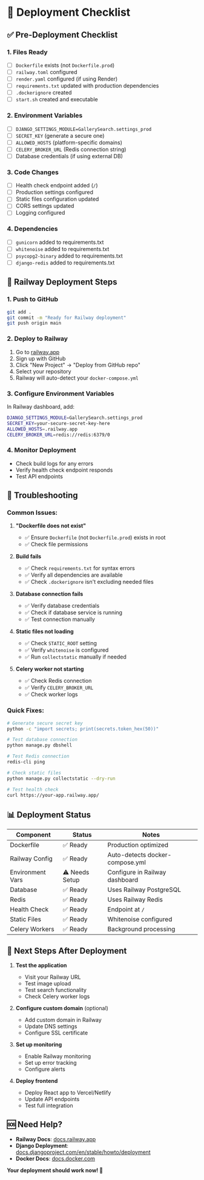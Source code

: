 # 🚀 Deployment Checklist

## ✅ Pre-Deployment Checklist

### 1. Files Ready
- [ ] `Dockerfile` exists (not `Dockerfile.prod`)
- [ ] `railway.toml` configured
- [ ] `render.yaml` configured (if using Render)
- [ ] `requirements.txt` updated with production dependencies
- [ ] `.dockerignore` created
- [ ] `start.sh` created and executable

### 2. Environment Variables
- [ ] `DJANGO_SETTINGS_MODULE=GallerySearch.settings_prod`
- [ ] `SECRET_KEY` (generate a secure one)
- [ ] `ALLOWED_HOSTS` (platform-specific domains)
- [ ] `CELERY_BROKER_URL` (Redis connection string)
- [ ] Database credentials (if using external DB)

### 3. Code Changes
- [ ] Health check endpoint added (`/`)
- [ ] Production settings configured
- [ ] Static files configuration updated
- [ ] CORS settings updated
- [ ] Logging configured

### 4. Dependencies
- [ ] `gunicorn` added to requirements.txt
- [ ] `whitenoise` added to requirements.txt
- [ ] `psycopg2-binary` added to requirements.txt
- [ ] `django-redis` added to requirements.txt

## 🚀 Railway Deployment Steps

### 1. Push to GitHub
```bash
git add .
git commit -m "Ready for Railway deployment"
git push origin main
```

### 2. Deploy to Railway
1. Go to [railway.app](https://railway.app)
2. Sign up with GitHub
3. Click "New Project" → "Deploy from GitHub repo"
4. Select your repository
5. Railway will auto-detect your `docker-compose.yml`

### 3. Configure Environment Variables
In Railway dashboard, add:
```bash
DJANGO_SETTINGS_MODULE=GallerySearch.settings_prod
SECRET_KEY=your-secure-secret-key-here
ALLOWED_HOSTS=.railway.app
CELERY_BROKER_URL=redis://redis:6379/0
```

### 4. Monitor Deployment
- Check build logs for any errors
- Verify health check endpoint responds
- Test API endpoints

## 🔧 Troubleshooting

### Common Issues:

1. **"Dockerfile does not exist"**
   - ✅ Ensure `Dockerfile` (not `Dockerfile.prod`) exists in root
   - ✅ Check file permissions

2. **Build fails**
   - ✅ Check `requirements.txt` for syntax errors
   - ✅ Verify all dependencies are available
   - ✅ Check `.dockerignore` isn't excluding needed files

3. **Database connection fails**
   - ✅ Verify database credentials
   - ✅ Check if database service is running
   - ✅ Test connection manually

4. **Static files not loading**
   - ✅ Check `STATIC_ROOT` setting
   - ✅ Verify `whitenoise` is configured
   - ✅ Run `collectstatic` manually if needed

5. **Celery worker not starting**
   - ✅ Check Redis connection
   - ✅ Verify `CELERY_BROKER_URL`
   - ✅ Check worker logs

### Quick Fixes:

```bash
# Generate secure secret key
python -c "import secrets; print(secrets.token_hex(50))"

# Test database connection
python manage.py dbshell

# Test Redis connection
redis-cli ping

# Check static files
python manage.py collectstatic --dry-run

# Test health check
curl https://your-app.railway.app/
```

## 📊 Deployment Status

| Component | Status | Notes |
|-----------|--------|-------|
| Dockerfile | ✅ Ready | Production optimized |
| Railway Config | ✅ Ready | Auto-detects docker-compose.yml |
| Environment Vars | ⚠️ Needs Setup | Configure in Railway dashboard |
| Database | ✅ Ready | Uses Railway PostgreSQL |
| Redis | ✅ Ready | Uses Railway Redis |
| Health Check | ✅ Ready | Endpoint at `/` |
| Static Files | ✅ Ready | Whitenoise configured |
| Celery Workers | ✅ Ready | Background processing |

## 🎯 Next Steps After Deployment

1. **Test the application**
   - Visit your Railway URL
   - Test image upload
   - Test search functionality
   - Check Celery worker logs

2. **Configure custom domain** (optional)
   - Add custom domain in Railway
   - Update DNS settings
   - Configure SSL certificate

3. **Set up monitoring**
   - Enable Railway monitoring
   - Set up error tracking
   - Configure alerts

4. **Deploy frontend**
   - Deploy React app to Vercel/Netlify
   - Update API endpoints
   - Test full integration

## 🆘 Need Help?

- **Railway Docs**: [docs.railway.app](https://docs.railway.app)
- **Django Deployment**: [docs.djangoproject.com/en/stable/howto/deployment](https://docs.djangoproject.com/en/stable/howto/deployment)
- **Docker Docs**: [docs.docker.com](https://docs.docker.com)

**Your deployment should work now! 🚀** 